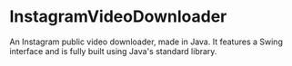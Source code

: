 # InstagramVideoDownloader
An Instagram public video downloader, made in Java. It features a Swing interface and is fully built using Java's standard library.
